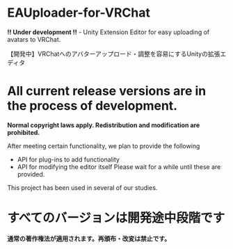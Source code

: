 # EAUploader-for-VRChat
**!! Under development !!** - Unity Extension Editor for easy uploading of avatars to VRChat. 

【開発中】VRChatへのアバターアップロード・調整を容易にするUnityの拡張エディタ

# All current release versions are in the process of development.
**Normal copyright laws apply. Redistribution and modification are prohibited.**

After meeting certain functionality, we plan to provide the following
* API for plug-ins to add functionality
* API for modifying the editor itself
Please wait for a while until these are provided.

This project has been used in several of our studies.

# すべてのバージョンは開発途中段階です
**通常の著作権法が適用されます。再頒布・改変は禁止です。**
